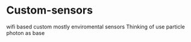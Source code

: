 # Custom-sensors
wifi based custom mostly enviromental sensors
Thinking of use particle photon as base
